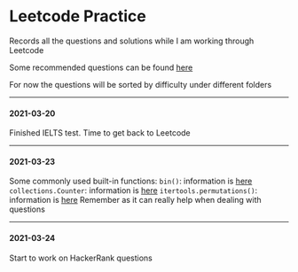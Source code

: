 # Leetcode Practice

Records all the questions and solutions while I am working through Leetcode

Some recommended questions can be found [here](https://github.com/diqing-SHU/leetcode-practice/blob/master/index.md)

For now the questions will be sorted by difficulty under different folders

---

#### 2021-03-20

Finished IELTS test. Time to get back to Leetcode

---

#### 2021-03-23

Some commonly used built-in functions:
`bin()`: information is [here](https://www.programiz.com/python-programming/methods/built-in/bin)
`collections.Counter`: information is [here](https://pymotw.com/2/collections/counter.html)
`itertools.permutations()`: information is [here](https://www.geeksforgeeks.org/python-itertools-permutations/)
Remember as it can really help when dealing with questions

---

#### 2021-03-24

Start to work on HackerRank questions